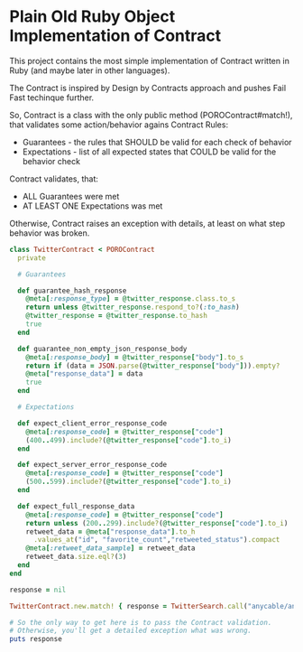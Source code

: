 # Plain Old Ruby Object Implementation of Contract
This project contains the most simple implementation of Contract written in Ruby (and maybe later in other languages).

The Contract is inspired by Design by Contracts approach and pushes Fail Fast techinque further.

So, Contract is a class with the only public method (POROContract#match!), that validates some action/behavior agains Contract Rules:
 - Guarantees - the rules that SHOULD be valid for each check of behavior
 - Expectations - list of all expected states that COULD be valid for the behavior check

Contract validates, that:
 - ALL Guarantees were met
 - AT LEAST ONE Expectations was met

Otherwise, Contract raises an exception with details, at least on what step behavior was broken.

```ruby
class TwitterContract < POROContract
  private

  # Guarantees

  def guarantee_hash_response
    @meta[:response_type] = @twitter_response.class.to_s
    return unless @twitter_response.respond_to?(:to_hash)
    @twitter_response = @twitter_response.to_hash
    true
  end

  def guarantee_non_empty_json_response_body
    @meta[:response_body] = @twitter_response["body"].to_s
    return if (data = JSON.parse(@twitter_response["body"])).empty?
    @meta["response_data"] = data
    true
  end

  # Expectations

  def expect_client_error_response_code
    @meta[:response_code] = @twitter_response["code"]
    (400..499).include?(@twitter_response["code"].to_i)
  end

  def expect_server_error_response_code
    @meta[:response_code] = @twitter_response["code"]
    (500..599).include?(@twitter_response["code"].to_i)
  end

  def expect_full_response_data
    @meta[:response_code] = @twitter_response["code"]
    return unless (200..299).include?(@twitter_response["code"].to_i)
    retweet_data = @meta["response_data"].to_h
      .values_at("id", "favorite_count","retweeted_status").compact
    @meta[:retweet_data_sample] = retweet_data
    retweet_data.size.eql?(3)
  end
end

response = nil

TwitterContract.new.match! { response = TwitterSearch.call("anycable/anycable") }

# So the only way to get here is to pass the Contract validation.
# Otherwise, you'll get a detailed exception what was wrong.
puts response
```
